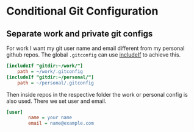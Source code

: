 # Conditional Git Configuration

## Separate work and private git configs

For work I want my git user name and email different from my personal github repos. The global `.gitconfig` can use [includeIf](https://news.ycombinator.com/item?id=38942892) to achieve this.

```ini
[includeIf "gitdir:~/work/"]
    path = ~/work/.gitconfig
[includeIf "gitdir:~/personal/"]
    path = ~/personal/.gitconfig
```

Then inside repos in the respective folder the work or personal config is also used. There we set user and email.

```ini
[user]
        name = your name
        email = name@example.com
```
